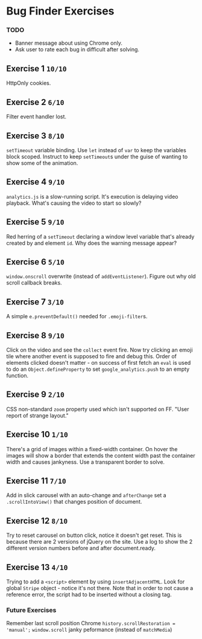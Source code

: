 # Bug Finder Exercises

### TODO
  - Banner message about using Chrome only.
  - Ask user to rate each bug in difficult after solving.

## Exercise 1 `10/10`
HttpOnly cookies.

## Exercise 2 `6/10`
Filter event handler lost.

## Exercise 3 `8/10`
`setTimeout` variable binding.
Use `let` instead of `var` to keep the variables block scoped.
Instruct to keep `setTimeout`s under the guise of wanting to show some of the animation.

## Exercise 4 `9/10`
`analytics.js` is a slow-running script. It's execution is delaying video playback.
What's causing the video to start so slowly?

## Exercise 5 `9/10`
Red herring of a `setTimeout` declaring a window level variable that's already created by and element `id`.
Why does the warning message appear?

## Exercise 6 `5/10`
`window.onscroll` overwrite (instead of `addEventListener`). Figure out why old scroll callback breaks.

## Exercise 7 `3/10`
A simple `e.preventDefault()` needed for `.emoji-filter`s.

## Exercise 8 `9/10`
Click on the video and see the `collect` event fire. Now try clicking an emoji tile where another event is supposed to fire and debug this.
Order of elements clicked doesn't matter - on success of first fetch an `eval` is used to do an `Object.defineProperty` to set `google_analytics.push` to an empty function.

## Exercise 9 `2/10`
CSS non-standard `zoom` property used which isn't supported on FF. "User report of strange layout."

## Exercise 10 `1/10`
There's a grid of images within a fixed-width container. On hover the images will show a border that extends the content width past the container width and causes jankyness. Use a transparent border to solve.

## Exercise 11 `7/10`
Add in slick carousel with an auto-change and `afterChange` set a `.scrollIntoView()` that changes position of document.

## Exercise 12 `8/10`
Try to reset carousel on button click, notice it doesn't get reset. This is because there are 2 versions of jQuery on the site. Use a log to show the 2 different version numbers before and after document.ready.

## Exercise 13 `4/10`
Trying to add a `<script>` element by using `insertAdjacentHTML`. Look for global `Stripe` object - notice it's not there. Note that in order to not cause a reference error, the script had to be inserted without a closing tag.


### Future Exercises

Remember last scroll position Chrome 
`history.scrollRestoration = 'manual';`
`window.scroll` janky peformance (instead of `matchMedia`)
